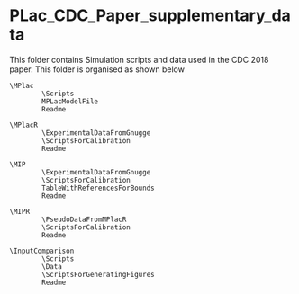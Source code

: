 
# PLac_CDC_Paper_supplementary_data

This folder contains Simulation scripts and data used in the CDC 2018 paper. This folder is  organised as shown below

	\MPlac
			\Scripts
     		MPLacModelFile
     		Readme

	\MPlacR
    		\ExperimentalDataFromGnugge 
    		\ScriptsForCalibration
    		Readme
    
	\MIP
    		\ExperimentalDataFromGnugge 
    		\ScriptsForCalibration
    		TableWithReferencesForBounds
    		Readme
    
	\MIPR
    		\PseudoDataFromMPlacR
    		\ScriptsForCalibration
    		Readme
    
	\InputComparison
    		\Scripts
    		\Data
    		\ScriptsForGeneratingFigures
    		Readme
